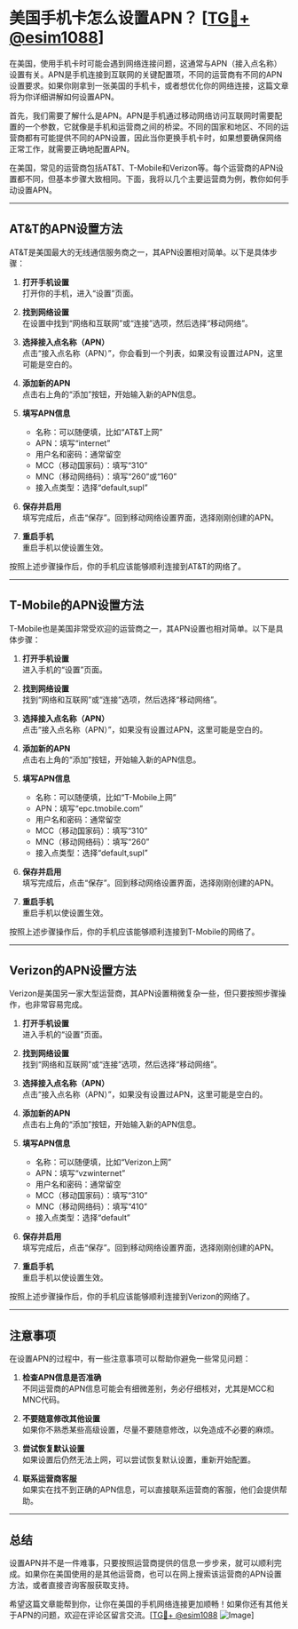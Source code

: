 # 美国手机卡怎么设置APN？ [[TG💪+ @esim1088](https://t.me/s/esim1088)]

在美国，使用手机卡时可能会遇到网络连接问题，这通常与APN（接入点名称）设置有关。APN是手机连接到互联网的关键配置项，不同的运营商有不同的APN设置要求。如果你刚拿到一张美国的手机卡，或者想优化你的网络连接，这篇文章将为你详细讲解如何设置APN。

首先，我们需要了解什么是APN。APN是手机通过移动网络访问互联网时需要配置的一个参数，它就像是手机和运营商之间的桥梁。不同的国家和地区、不同的运营商都有可能提供不同的APN设置，因此当你更换手机卡时，如果想要确保网络正常工作，就需要正确地配置APN。

在美国，常见的运营商包括AT&T、T-Mobile和Verizon等。每个运营商的APN设置都不同，但基本步骤大致相同。下面，我将以几个主要运营商为例，教你如何手动设置APN。

---

## AT&T的APN设置方法

AT&T是美国最大的无线通信服务商之一，其APN设置相对简单。以下是具体步骤：

1. **打开手机设置**  
   打开你的手机，进入“设置”页面。

2. **找到网络设置**  
   在设置中找到“网络和互联网”或“连接”选项，然后选择“移动网络”。

3. **选择接入点名称（APN）**  
   点击“接入点名称（APN）”，你会看到一个列表，如果没有设置过APN，这里可能是空白的。

4. **添加新的APN**  
   点击右上角的“添加”按钮，开始输入新的APN信息。

5. **填写APN信息**  
   - 名称：可以随便填，比如“AT&T上网”
   - APN：填写“internet”
   - 用户名和密码：通常留空
   - MCC（移动国家码）：填写“310”
   - MNC（移动网络码）：填写“260”或“160”
   - 接入点类型：选择“default,supl”

6. **保存并启用**  
   填写完成后，点击“保存”。回到移动网络设置界面，选择刚刚创建的APN。

7. **重启手机**  
   重启手机以使设置生效。

按照上述步骤操作后，你的手机应该能够顺利连接到AT&T的网络了。

---

## T-Mobile的APN设置方法

T-Mobile也是美国非常受欢迎的运营商之一，其APN设置也相对简单。以下是具体步骤：

1. **打开手机设置**  
   进入手机的“设置”页面。

2. **找到网络设置**  
   找到“网络和互联网”或“连接”选项，然后选择“移动网络”。

3. **选择接入点名称（APN）**  
   点击“接入点名称（APN）”，如果没有设置过APN，这里可能是空白的。

4. **添加新的APN**  
   点击右上角的“添加”按钮，开始输入新的APN信息。

5. **填写APN信息**  
   - 名称：可以随便填，比如“T-Mobile上网”
   - APN：填写“epc.tmobile.com”
   - 用户名和密码：通常留空
   - MCC（移动国家码）：填写“310”
   - MNC（移动网络码）：填写“260”
   - 接入点类型：选择“default,supl”

6. **保存并启用**  
   填写完成后，点击“保存”。回到移动网络设置界面，选择刚刚创建的APN。

7. **重启手机**  
   重启手机以使设置生效。

按照上述步骤操作后，你的手机应该能够顺利连接到T-Mobile的网络了。

---

## Verizon的APN设置方法

Verizon是美国另一家大型运营商，其APN设置稍微复杂一些，但只要按照步骤操作，也非常容易完成。

1. **打开手机设置**  
   进入手机的“设置”页面。

2. **找到网络设置**  
   找到“网络和互联网”或“连接”选项，然后选择“移动网络”。

3. **选择接入点名称（APN）**  
   点击“接入点名称（APN）”，如果没有设置过APN，这里可能是空白的。

4. **添加新的APN**  
   点击右上角的“添加”按钮，开始输入新的APN信息。

5. **填写APN信息**  
   - 名称：可以随便填，比如“Verizon上网”
   - APN：填写“vzwinternet”
   - 用户名和密码：通常留空
   - MCC（移动国家码）：填写“310”
   - MNC（移动网络码）：填写“410”
   - 接入点类型：选择“default”

6. **保存并启用**  
   填写完成后，点击“保存”。回到移动网络设置界面，选择刚刚创建的APN。

7. **重启手机**  
   重启手机以使设置生效。

按照上述步骤操作后，你的手机应该能够顺利连接到Verizon的网络了。

---

## 注意事项

在设置APN的过程中，有一些注意事项可以帮助你避免一些常见问题：

1. **检查APN信息是否准确**  
   不同运营商的APN信息可能会有细微差别，务必仔细核对，尤其是MCC和MNC代码。

2. **不要随意修改其他设置**  
   如果你不熟悉某些高级设置，尽量不要随意修改，以免造成不必要的麻烦。

3. **尝试恢复默认设置**  
   如果设置后仍然无法上网，可以尝试恢复默认设置，重新开始配置。

4. **联系运营商客服**  
   如果实在找不到正确的APN信息，可以直接联系运营商的客服，他们会提供帮助。

---

## 总结

设置APN并不是一件难事，只要按照运营商提供的信息一步步来，就可以顺利完成。如果你在美国使用的是其他运营商，也可以在网上搜索该运营商的APN设置方法，或者直接咨询客服获取支持。

希望这篇文章能帮到你，让你在美国的手机网络连接更加顺畅！如果你还有其他关于APN的问题，欢迎在评论区留言交流。[[TG💪+ @esim1088](https://t.me/s/esim1088) ![Image](https://i.postimg.cc/4NQfJmqS/Snipaste-2025-05-13-00-14-12.png)]